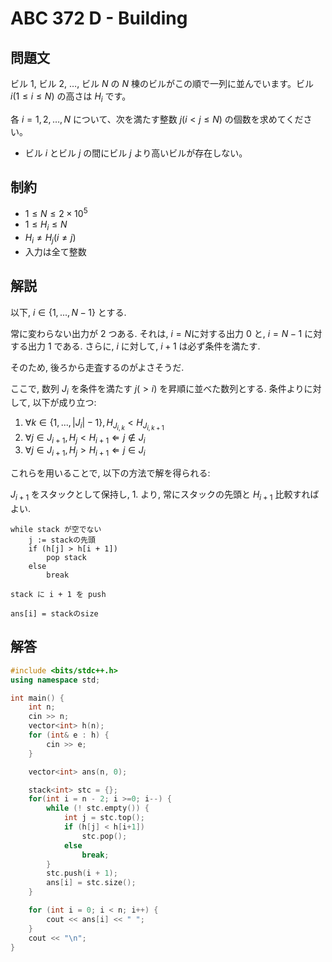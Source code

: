 # ABC 372 D - Building

## 問題文

ビル 1, ビル 2, …, ビル $N$ の $N$ 棟のビルがこの順で一列に並んでいます。ビル $i (1≤i≤N)$ の高さは $H_i$ です。

各 $i=1,2,…,N$ について、次を満たす整数 $j (i \lt j \le N)$ の個数を求めてください。

- ビル $i$ とビル $j$ の間にビル $j$ より高いビルが存在しない。

## 制約

- $1≤N≤2×10^5$
- $1 ≤ H_i ≤ N$
- $H_i \neq H_j (i \neq j)$
- 入力は全て整数

## 解説

以下, $i \in \{1, ..., N-1\}$ とする.

常に変わらない出力が $2$ つある. 
それは, $i = N$に対する出力 $0$ と, $i = N-1$ に対する出力 $1$ である.
さらに, $i$ に対して, $i + 1$ は必ず条件を満たす.

そのため, 後ろから走査するのがよさそうだ.

ここで, 数列 $J_i$ を条件を満たす $j (\gt i)$ を昇順に並べた数列とする.
条件よりに対して, 以下が成り立つ:

1. $\forall k \in \{1, ..., |J_i| - 1\} , H_{J_{i, k}} \lt H_{J_{i, k+1}}$
2. $\forall j \in J_{i + 1} , H_j \lt H_{i + 1} \Leftarrow j \notin J_i$
3. $\forall j \in J_{i + 1} , H_j \gt H_{i + 1} \Leftarrow j \in J_i$

これらを用いることで, 以下の方法で解を得られる:

$J_{i + 1}$ をスタックとして保持し, $1.$ より, 常にスタックの先頭と $H_{i + 1}$ 比較すればよい.

```
while stack が空でない         
    j := stackの先頭         
    if (h[j] > h[i + 1])       
        pop stack              
    else                       
        break                  

stack に i + 1 を push

ans[i] = stackのsize         
```

## 解答

```cpp
#include <bits/stdc++.h>
using namespace std;

int main() {
    int n;
    cin >> n;
    vector<int> h(n);
    for (int& e : h) {
        cin >> e;
    }

    vector<int> ans(n, 0);

    stack<int> stc = {};
    for(int i = n - 2; i >=0; i--) {
        while (! stc.empty()) {
            int j = stc.top();
            if (h[j] < h[i+1])
                stc.pop();
            else 
                break;
        }
        stc.push(i + 1);
        ans[i] = stc.size();
    }

    for (int i = 0; i < n; i++) {
        cout << ans[i] << " ";
    }
    cout << "\n";
}
```
